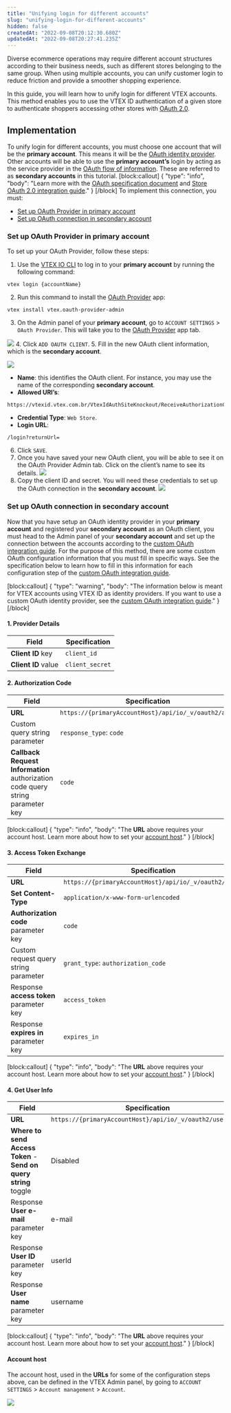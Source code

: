 ```yaml
---
title: "Unifying login for different accounts"
slug: "unifying-login-for-different-accounts"
hidden: false
createdAt: "2022-09-08T20:12:30.680Z"
updatedAt: "2022-09-08T20:27:41.235Z"
---
```

Diverse ecommerce operations may require different account structures according to their business needs, such as different stores belonging to the same group. When using multiple accounts, you can unify customer login to reduce friction and provide a smoother shopping experience.

In this guide, you will learn how to unify login for different VTEX accounts. This method enables you to use the VTEX ID authentication of a given store to authenticate shoppers accessing other stores with [OAuth 2.0](https://developers.vtex.com/vtex-rest-api/docs/login-integration-guide-webstore-oauth2).

## Implementation

To unify login for different accounts, you must choose one account that will be the **primary account**. This means it will be the [OAuth identity provider](https://developers.vtex.com/vtex-rest-api/docs/login-integration-guide-webstore-oauth2#oauth2). Other accounts will be able to use the **primary account’s** login by acting as the service provider in the [OAuth flow of information](https://developers.vtex.com/vtex-rest-api/docs/login-integration-guide-webstore-oauth2#oauth2). These are referred to as **secondary accounts** in this tutorial.
[block:callout]
{
  "type": "info",
  "body": "Learn more with the [OAuth specification document](https://www.rfc-editor.org/rfc/rfc6749) and [Store OAuth 2.0 integration guide](https://developers.vtex.com/vtex-rest-api/docs/login-integration-guide-webstore-oauth2)."
}
[/block]
To implement this connection, you must:
- [Set up OAuth Provider in primary account](#set-up-oauth-provider-in-primary-account)
- [Set up OAuth connection in secondary account](#set-up-oauth-connection-in-secondary-account)

### Set up OAuth Provider in primary account

To set up your OAuth Provider, follow these steps:

1. Use the [VTEX IO CLI](https://developers.vtex.com/vtex-developer-docs/docs/vtex-io-documentation-vtex-io-cli-installation-and-command-reference) to log in to your **primary account** by running the following command:
```
vtex login {accountName}
```
2. Run this command to install the [OAuth Provider](https://github.com/vtex/oauth-provider) app:
```
vtex install vtex.oauth-provider-admin
```
3. On the Admin panel of your **primary account**, go to `ACCOUNT SETTINGS` > `OAuth Provider`. This will take you to the [OAuth Provider](https://github.com/vtex/oauth-provider) app tab.

![](https://files.readme.io/4ab35f1-1.PNG)
4. Click `ADD OAUTH CLIENT`.
5. Fill in the new OAuth client information, which is the **secondary account**.

![](https://files.readme.io/29ad7bb-2.PNG)
- **Name**: this identifies the OAuth client. For instance, you may use the name of the corresponding **secondary account**.
- **Allowed URI’s**:
```
https://vtexid.vtex.com.br/VtexIdAuthSiteKnockout/ReceiveAuthorizationCode.ashx
```
- **Credential Type**: `Web Store`.
- **Login URL**:
```
/login?returnUrl=
```
6. Click `SAVE`.
7. Once you have saved your new OAuth client, you will be able to see it on the OAuth Provider Admin tab. Click on the client’s name to see its details.
![](https://files.readme.io/efe62c6-3.PNG)
8. Copy the client ID and secret. You will need these credentials to set up the OAuth connection in the **secondary account**.
![](https://files.readme.io/06ef572-4.PNG)
### Set up OAuth connection in secondary account

Now that you have setup an OAuth identity provider in your **primary account** and registered your **secondary account** as an OAuth client, you must head to the Admin panel of your **secondary account** and set up the connection between the accounts according to the [custom OAuth integration guide](https://developers.vtex.com/vtex-rest-api/docs/login-integration-guide-webstore-oauth2#integration). For the purpose of this method, there are some custom OAuth configuration information that you must fill in specific ways. See the specification below to learn how to fill in this information for each configuration step of the [custom OAuth integration guide](https://developers.vtex.com/vtex-rest-api/docs/login-integration-guide-webstore-oauth2#integration).

[block:callout]
{
  "type": "warning",
  "body": "The information below is meant for VTEX accounts using VTEX ID as identity providers. If you want to use a custom OAuth identity provider, see the  [custom OAuth integration guide](https://developers.vtex.com/vtex-rest-api/docs/login-integration-guide-webstore-oauth2#integration)."
}
[/block]
#### 1. Provider Details

| **Field**           | **Specification** |
|---------------------|-------------------|
| **Client ID** key   | `client_id`       |
| **Client ID** value | `client_secret`   |

#### 2. Authorization Code

| **Field**                                                                      | **Specification**                                    |
|--------------------------------------------------------------------------------|------------------------------------------------------|
| **URL**                                                                        | `https://{primaryAccountHost}/api/io/_v/oauth2/auth` |
| Custom query string parameter                                                  | `response_type`: `code`                              |
| **Callback Request Information** authorization code query string parameter key | `code`                                               |
[block:callout]
{
  "type": "info",
  "body": "The **URL** above requires your account host. Learn more about how to set your [account host](#account-host)."
}
[/block]
#### 3. Access Token Exchange

| **Field**                               | **Specification**                                     |
|-----------------------------------------|-------------------------------------------------------|
| **URL**                                 | `https://{primaryAccountHost}/api/io/_v/oauth2/token` |
| **Set Content-Type**                    | `application/x-www-form-urlencoded`                   |
| **Authorization code** parameter key    | `code`                                                |
| Custom request query string parameter   | `grant_type`: `authorization_code`                    |
| Response **access token** parameter key | `access_token`                                        |
| Response **expires in** parameter key   | `expires_in`                                          |
[block:callout]
{
  "type": "info",
  "body": "The **URL** above requires your account host. Learn more about how to set your [account host](#account-host)."
}
[/block]
#### 4. Get User Info

| **Field**                                                        | **Specification**                                         |
|------------------------------------------------------------------|-----------------------------------------------------------|
| **URL**                                                          | `https://{primaryAccountHost}/api/io/_v/oauth2/userinfo/` |
| **Where to send Access Token** - **Send on query string** toggle | Disabled                                                  |
| Response **User e-mail** parameter key                           | e-mail                                                    |
| Response **User ID** parameter key                               | userId                                                    |
| Response **User name** parameter key                             | username                                                  |
[block:callout]
{
  "type": "info",
  "body": "The **URL** above requires your account host. Learn more about how to set your [account host](#account-host)."
}
[/block]
#### Account host

The account host, used in the **URLs** for some of the configuration steps above, can be defined in the VTEX Admin panel, by going to `ACCOUNT SETTINGS` > `Account management` > `Account`.

![](https://files.readme.io/8a2c2a5-6.PNG)